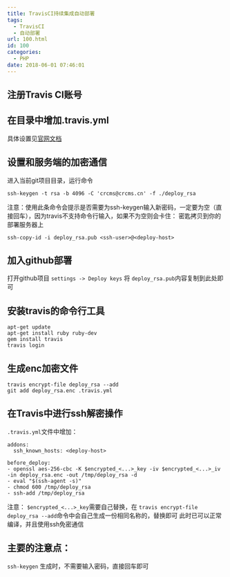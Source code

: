 ```yaml
---
title: TravisCI持续集成自动部署
tags:
  - TravisCI
  - 自动部署
url: 100.html
id: 100
categories:
  - PHP
date: 2018-06-01 07:46:01
---
```


注册Travis CI账号
-------------

在目录中增加.travis.yml
-----------------

具体设置见[官网文档](https://docs.travis-ci.com/ "travisCI文档")

设置和服务端的加密通信
-----------

进入当前git项目目录，运行命令

    ssh-keygen -t rsa -b 4096 -C 'crcms@crcms.cn' -f ./deploy_rsa
    

注意：使用此条命令会提示是否需要为ssh-keygen输入新密码，一定要为空（直接回车），因为travis不支持命令行输入，如果不为空则会卡住： 密匙拷贝到你的部署服务器上

    ssh-copy-id -i deploy_rsa.pub <ssh-user>@<deploy-host>
    

加入github部署
----------

打开github项目 `settings -> Deploy keys` 将 `deploy_rsa.pub`内容复制到此处即可

安装travis的命令行工具
--------------

    apt-get update
    apt-get install ruby ruby-dev
    gem install travis
    travis login
    

生成enc加密文件
---------

    travis encrypt-file deploy_rsa --add
    git add deploy_rsa.enc .travis.yml
    

在Travis中进行ssh解密操作
-----------------

`.travis.yml`文件中增加：

    addons:
      ssh_known_hosts: <deploy-host>
    
    before_deploy:
    - openssl aes-256-cbc -K $encrypted_<...>_key -iv $encrypted_<...>_iv -in deploy_rsa.enc -out /tmp/deploy_rsa -d
    - eval "$(ssh-agent -s)"
    - chmod 600 /tmp/deploy_rsa
    - ssh-add /tmp/deploy_rsa
    

注意： `$encrypted_<...>_key`需要自己替换，在 `travis encrypt-file deploy_rsa --add`命令中会自己生成一份相同名称的，替换即可 此时已可以正常编译，并且使用ssh免密通信

主要的注意点：
-------

`ssh-keygen` 生成时，不需要输入密码，直接回车即可